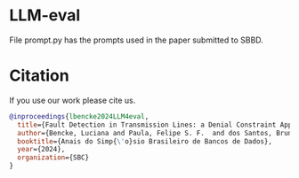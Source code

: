 # LLM-eval

File prompt.py has the prompts used in the paper submitted to SBBD.

# Citation
If you use our work please cite us.

```bibtex
@inproceedings{lbencke2024LLM4eval,
  title={Fault Detection in Transmission Lines: a Denial Constraint Approach},
  author={Bencke, Luciana and Paula, Felipe S. F.  and dos Santos, Bruno G. T. and Moreira, Viviane P. },
  booktitle={Anais do Simp{\'o}sio Brasileiro de Bancos de Dados},
  year={2024},
  organization={SBC}
}
```
